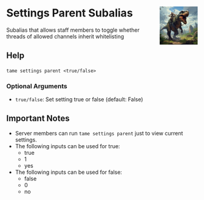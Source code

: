 <h1>Settings Parent Subalias<img align="right" src="../../../Data/main.png" width="100px"></h1>

Subalias that allows staff members to toggle whether threads of allowed channels inherit whitelisting

## Help
`tame settings parent <true/false>`

### Optional Arguments
- `true/false`: Set setting true or false (default: False)

## Important Notes
- Server members can run `tame settings parent` just to view current settings.
- The following inputs can be used for true:
    - true
    - 1
    - yes
- The following inputs can be used for false:
    - false
    - 0
    - no